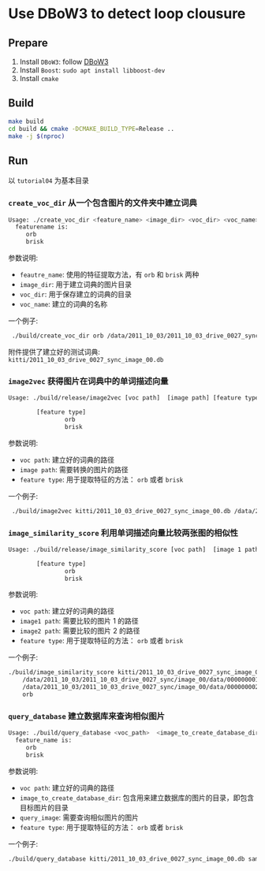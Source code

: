 # Use DBoW3 to detect loop clousure

## Prepare

1. Install `DBoW3`: follow [DBoW3](https://github.com/rmsalinas/DBow3)
2. Install `Boost`: `sudo apt install libboost-dev`
3. Install `cmake`

## Build

```bash
make build
cd build && cmake -DCMAKE_BUILD_TYPE=Release ..
make -j $(nproc)
```

## Run

以 `tutorial04` 为基本目录

### `create_voc_dir` 从一个包含图片的文件夹中建立词典

```bash
Usage: ./create_voc_dir <feature_name> <image_dir> <voc_dir> <voc_name>
  featurename is:
     orb
     brisk
```

参数说明:

- `feautre_name`: 使用的特征提取方法，有 `orb` 和 `brisk` 两种
- `image_dir`: 用于建立词典的图片目录
- `voc_dir`: 用于保存建立的词典的目录
- `voc_name`: 建立的词典的名称

一个例子:

```bash
 ./build/create_voc_dir orb /data/2011_10_03/2011_10_03_drive_0027_sync/image_00 kitti 2011_10_03_drive_0027_sync_image_00.db
```

附件提供了建立好的测试词典: `kitti/2011_10_03_drive_0027_sync_image_00.db`

### `image2vec` 获得图片在词典中的单词描述向量

```bash
Usage: ./build/release/image2vec [voc path]  [image path] [feature type]

        [feature type]
                orb
                brisk
```

参数说明:

- `voc path`: 建立好的词典的路径
- `image path`: 需要转换的图片的路径
- `feature type`: 用于提取特征的方法： `orb` 或者 `brisk`

一个例子:

```bash
 ./build/image2vec kitti/2011_10_03_drive_0027_sync_image_00.db /data/2011_10_03/2011_10_03_drive_0027_sync/image_00/data/0000000012.png orb
```

### `image_similarity_score` 利用单词描述向量比较两张图的相似性

```bash
Usage: ./build/release/image_similarity_score [voc path]  [image 1 path] [image 2 path] [feature type]

        [feature type]
                orb
                brisk

```

参数说明:

- `voc path`: 建立好的词典的路径
- `image1 path`: 需要比较的图片 1 的路径
- `image2 path`: 需要比较的图片 2 的路径
- `feature type`: 用于提取特征的方法： `orb` 或者 `brisk`

一个例子:

```bash
./build/image_similarity_score kitti/2011_10_03_drive_0027_sync_image_00.db  \\
    /data/2011_10_03/2011_10_03_drive_0027_sync/image_00/data/0000000012.png \\
    /data/2011_10_03/2011_10_03_drive_0027_sync/image_00/data/0000000021.png \\
    orb
```

### `query_database` 建立数据库来查询相似图片

```bash
Usage: ./build/query_database <voc_path>  <image_to_create_database_dir> <query_image> <feature_name>
  feature_name is:
     orb
     brisk
```

参数说明:

- `voc path`: 建立好的词典的路径
- `image_to_create_database_dir`: 包含用来建立数据库的图片的目录，即包含目标图片的目录
- `query_image`: 需要查询相似图片的图片
- `feature type`: 用于提取特征的方法： `orb` 或者 `brisk`

一个例子:

```bash
./build/query_database kitti/2011_10_03_drive_0027_sync_image_00.db sample_image sample_image/0000000210.png orb
```
